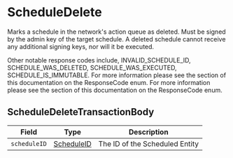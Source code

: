 # ScheduleDelete

Marks a schedule in the network's action queue as deleted. Must be signed by the admin key of the target schedule. A deleted schedule cannot receive any additional signing keys, nor will it be executed.

Other notable response codes include, INVALID\_SCHEDULE\_ID, SCHEDULE\_WAS\_DELETED, SCHEDULE\_WAS\_EXECUTED, SCHEDULE\_IS\_IMMUTABLE. For more information please see the section of this documentation on the ResponseCode enum. For more information please see the section of this documentation on the ResponseCode enum.

## ScheduleDeleteTransactionBody

| Field        | Type                                       | Description                    |
| ------------ | ------------------------------------------ | ------------------------------ |
| `scheduleID` | [ScheduleID](../basic-types/scheduleid.md) | The ID of the Scheduled Entity |
